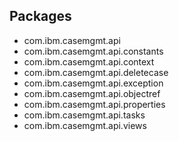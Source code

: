 ## Packages

- com.ibm.casemgmt.api
- com.ibm.casemgmt.api.constants
- com.ibm.casemgmt.api.context
- com.ibm.casemgmt.api.deletecase
- com.ibm.casemgmt.api.exception
- com.ibm.casemgmt.api.objectref
- com.ibm.casemgmt.api.properties
- com.ibm.casemgmt.api.tasks
- com.ibm.casemgmt.api.views